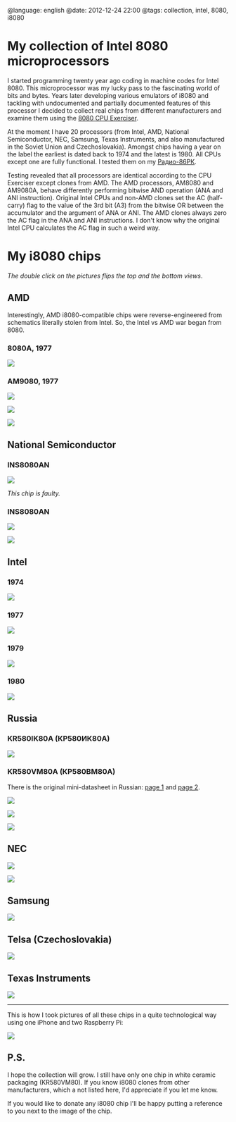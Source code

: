 @language: english
@date: 2012-12-24 22:00
@tags: collection, intel, 8080, i8080

My collection of Intel 8080 microprocessors
===========================================

I started programming twenty year ago coding in machine codes for Intel 8080.
This microprocessor was my lucky pass to the fascinating world of bits and
bytes. Years later developing various emulators of i8080 and tackling with
undocumented and partially documented features of this processor I decided to
collect real chips from different manufacturers and examine them using the
[8080 CPU Exerciser][].

[8080 CPU Exerciser]: http://www.idb.me.uk/sunhillow/8080.html

At the moment I have 20 processors (from Intel, AMD, National Semiconductor,
NEC, Samsung, Texas Instruments, and also manufactured in the Soviet Union and
Czechoslovakia). Amongst chips having a year on the label the earliest is
dated back to 1974 and the latest is 1980. All CPUs except one are fully
functional. I tested them on my [Радио-86РК][].

[Радио-86РК]: /blog/russian/2012/10/07/rk86-sram/

Testing revealed that all processors are identical according to the CPU
Exerciser except clones from AMD. The AMD processors, AM8080 and AM9080A,
behave differently performing bitwise AND operation (ANA and ANI instruction).
Original Intel CPUs and non-AMD clones set the AC (half-carry) flag to the
value of the 3rd bit (A3) from the bitwise OR between the accumulator and the
argument of ANA or ANI. The AMD clones always zero the AC flag in the ANA and
ANI instructions. I don't know why the original Intel CPU calculates the AC
flag in such a weird way.

My i8080 chips
==============

*The double click on the pictures flips the top and the bottom views*.

AMD
---

Interestingly, AMD i8080-compatible chips were reverse-engineered from
schematics literally stolen from Intel. So, the Intel vs AMD war began from
8080.

### 8080A, 1977

![](AM8080A-8507DMA-1977-AMD-PHILIPPINES-top.jpg)

### AM9080, 1977

![](AM9080ACC-D8080A-8015HP-1977-AMD-top.jpg)

![](AM9080ADCB-D8080AB-8102WP-1977-AMD-top.jpg)

![](AM9080APC-P8080A-790EP-1977-AMD-top.jpg)

National Semiconductor
-----------------------

### INS8080AN

![](INS8080AN-P8080A-1927-P4798-CB-FAULTY-top.jpg)

*This chip is faulty.*

### INS8080AN

![](INS8080AN-P8080A-B8436-4798D-3062-top.jpg)

![](INS8080AN-P8080A-B8436A-4798D-3133-top.jpg)

Intel
-----

### 1974

![](INTEL-P8080A-S2701-3626D-INTEL-74-MALAYSIA-7943-top.jpg)

### 1977

![](INTEL-P8080A-2-L1307000-1977-8134-PHILIPPINES-top.jpg)

### 1979

![](INTEL-P8080A-1-U3120121-INTEL-79-8311DT-PHILIPPINES-top.jpg)

### 1980

![](INTEL-P8080A-L4480180E-INTEL-1980-top.jpg)

Russia
------

### KR580IK80A (КР580ИК80A)

![](KR580IK80A-8608-top.jpg)

### KR580VM80A (КР580ВМ80A)

There is the original mini-datasheet in Russian:
[page 1][KR580VM80A-passport-1] and [page 2][KR580VM80A-passport-2].

[KR580VM80A-passport-1]: KR580VM80A-passport-1.jpg
[KR580VM80A-passport-2]: KR580VM80A-passport-2.jpg

![](KR580VM80-8941-top.jpg)

![](KR580VM80A-911-615-top.jpg)

![](KR580VM80A-9102-top.jpg)

NEC
---

![](NEC-JAPAN-D8080AFC-1-X05020-020-top.jpg)

![](NEC-JAPAN-D8080AFC-P77236-top.jpg)

Samsung
-------

![](SAB-8080-A-P-8036-top.jpg)

Telsa (Czechoslovakia)
----------------------

![](TESLAU4M-MHB8080A-top.jpg)

Texas Instruments
------------------

![](TMS8080ANL-BP7718-H8080A-SINGAPORE-top.jpg)

- - - 

This is how I took pictures of all these chips in a quite technological way
using one iPhone and two Raspberry Pi:

![](taking-pictures-using-iphone-and-rpi.jpg)

<script>
var images = document.getElementsByTagName("img");
for (var i = 0; i < images.length; ++i) {
  var img = images[i];
  img.ondblclick = function() {
    var url = this.src;
    if (url.indexOf("-top") != -1)
      this.src = url.replace("-top", "-bottom");
    else
      this.src = url.replace("-bottom", "-top");
  }
}
</script>

P.S.
----

I hope the collection will grow. I still have only one chip in white
ceramic packaging (KR580VM80). If you know i8080 clones from other
manufacturers, which a not listed here, I'd appreciate if you let me know.

If you would like to donate any i8080 chip I'll
be happy putting a reference to you next to the image of the chip.

